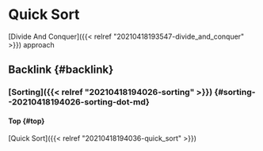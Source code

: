 # Quick Sort


[Divide And Conquer]({{< relref "20210418193547-divide_and_conquer" >}}) approach


## Backlink {#backlink}


### [Sorting]({{< relref "20210418194026-sorting" >}}) {#sorting--20210418194026-sorting-dot-md}


#### Top {#top}

[Quick Sort]({{< relref "20210418194036-quick_sort" >}})

